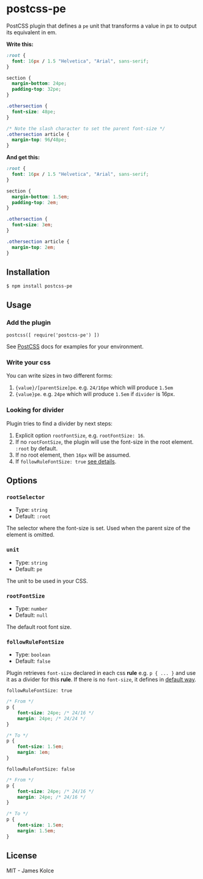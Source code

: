 # postcss-pe

PostCSS plugin that defines a `pe` unit that transforms a value in px to output its equivalent in em.

**Write this:**

```css
:root {
  font: 16px / 1.5 "Helvetica", "Arial", sans-serif;
}

section {
  margin-bottom: 24pe;
  padding-top: 32pe;
}

.othersection {
  font-size: 48pe;
}

/* Note the slash character to set the parent font-size */
.othersection article {
  margin-top: 96/48pe;
}
```

**And get this:**

```css
:root {
  font: 16px / 1.5 "Helvetica", "Arial", sans-serif;
}

section {
  margin-bottom: 1.5em;
  padding-top: 2em;
}

.othersection {
  font-size: 3em;
}

.othersection article {
  margin-top: 2em;
}
```

## Installation

`$ npm install postcss-pe`

## Usage

### Add the plugin

```JS
postcss([ require('postcss-pe') ])
```

See [PostCSS](https://github.com/postcss/postcss) docs for examples for your environment.

### Write your css

You can write sizes in two different forms:

1. `{value}/[parentSize]pe`. e.g. `24/16pe` which will produce `1.5em` 
2. `{value}pe`. e.g. `24pe` which will produce `1.5em` if `divider` is 16px.

### Looking for divider

Plugin tries to find a divider by next steps:

1. Explicit option `rootFontSize`, e.g. `rootFontSize: 16`.
2. If no `rootFontSize`, the plugin will use the font-size in the root element. `:root` by default.
3. If no root element, then `16px` will be assumed.
4. If `followRuleFontSize: true` [see details](#followrulefontsize).

## Options

### `rootSelector`

- Type: `string`
- Default: `:root`

The selector where the font-size is set. Used when the parent size of the element is omitted.

### `unit`

- Type: `string`
- Default: `pe`

The unit to be used in your CSS.

### `rootFontSize`

- Type: `number`
- Default: `null`

The default root font size.

### `followRuleFontSize`

- Type: `boolean`
- Default: `false`

Plugin retrieves `font-size` declared in each css **rule** e.g. `p { ... }` and use it as a divider for this **rule**. If there is no `font-size`, it defines in [default way](#looking-for-divider).

`followRuleFontSize: true`

```css
/* From */
p {
	font-size: 24pe; /* 24/16 */
	margin: 24pe; /* 24/24 */
}

/* To */
p {
	font-size: 1.5em;
	margin: 1em;
}
```

`followRuleFontSize: false`

```css
/* From */
p {
	font-size: 24pe; /* 24/16 */
	margin: 24pe; /* 24/16 */
}

/* To */
p {
	font-size: 1.5em;
	margin: 1.5em;
}
```


## License

MIT - James Kolce
